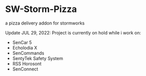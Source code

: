 # SW-Storm-Pizza
a pizza delivery addon for stormworks

Update JUL 29, 2022:
Project is currently on hold while i work on:
- SenCar 5
- Echolodia X
- SenCommands
- SentyTek Safety System
- RSS Horosont
- SenConnect
